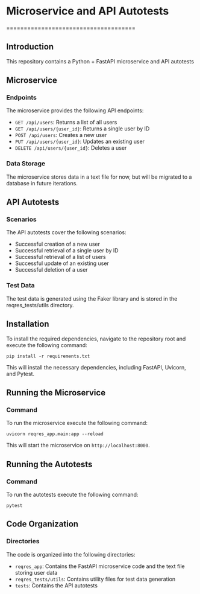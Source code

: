# Microservice and API Autotests
=====================================

## Introduction
This repository contains a Python + FastAPI microservice and API autotests

## Microservice
### Endpoints

The microservice provides the following API endpoints:

* `GET /api/users`: Returns a list of all users
* `GET /api/users/{user_id}`: Returns a single user by ID
* `POST /api/users`: Creates a new user
* `PUT /api/users/{user_id}`: Updates an existing user
* `DELETE /api/users/{user_id}`: Deletes a user

### Data Storage
The microservice stores data in a text file for now, but will be migrated to a database in future iterations.

## API Autotests
### Scenarios

The API autotests cover the following scenarios:

* Successful creation of a new user
* Successful retrieval of a single user by ID
* Successful retrieval of a list of users
* Successful update of an existing user
* Successful deletion of a user

### Test Data
The test data is generated using the Faker library and is stored in the reqres_tests/utils directory.

## Installation
To install the required dependencies, navigate to the repository root and execute the following command:
```
pip install -r requirements.txt
```
This will install the necessary dependencies, including FastAPI, Uvicorn, and Pytest.

## Running the Microservice
### Command

To run the microservice execute the following command:
```
uvicorn reqres_app.main:app --reload
```
This will start the microservice on `http://localhost:8000`.

## Running the Autotests
### Command

To run the autotests execute the following command:
```
pytest
```

## Code Organization
### Directories

The code is organized into the following directories:

* `reqres_app`: Contains the FastAPI microservice code and the text file storing user data
* `reqres_tests/utils`: Contains utility files for test data generation
* `tests`: Contains the API autotests
